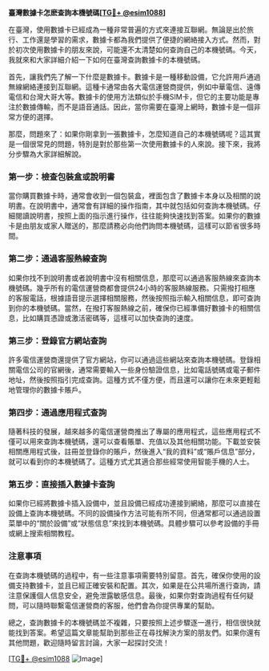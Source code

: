 **臺灣數據卡怎麽查詢本機號碼[[TG💪+ @esim1088](https://t.me/s/esim1088)]**

在臺灣，使用數據卡已經成為一種非常普遍的方式來連接互聯網。無論是出於旅行、工作還是學習的需求，數據卡都為我們提供了便捷的網絡接入方式。然而，對於初次使用數據卡的朋友來說，可能還不太清楚如何查詢自己的本機號碼。今天，我就來和大家詳細介紹一下如何在臺灣查詢數據卡的本機號碼。

首先，讓我們先了解一下什麼是數據卡。數據卡是一種移動設備，它允許用戶通過無線網絡連接到互聯網。這種卡通常由各大電信運營商提供，例如中華電信、遠傳電信和台灣大哥大等。數據卡的使用方法類似於手機SIM卡，但它的主要功能是專注於數據傳輸，而不是語音通話。因此，當你需要在臺灣上網時，數據卡是一個非常方便的選擇。

那麼，問題來了：如果你剛拿到一張數據卡，怎麼知道自己的本機號碼呢？這其實是一個很常見的問題，特別是對於那些第一次使用數據卡的人來說。接下來，我將分步驟為大家詳細解說。

### 第一步：檢查包裝盒或說明書

當你購買數據卡時，通常會收到一個包裝盒，裡面包含了數據卡本身以及相關的說明書。在說明書中，通常會有詳細的操作指南，其中就包括如何查詢本機號碼。仔細閱讀說明書，按照上面的指示進行操作，往往能夠快速找到答案。如果你的數據卡是由朋友或家人贈送的，那麼請務必向他們詢問本機號碼，這樣可以節省很多時間。

### 第二步：通過客服熱線查詢

如果你找不到說明書或者說明書中沒有相關信息，那麼可以通過客服熱線來查詢本機號碼。幾乎所有的電信運營商都會提供24小時的客服熱線服務。只需撥打相應的客服電話，根據語音提示選擇相關服務，然後按照指示輸入相關信息，即可查詢到你的本機號碼。當然，在撥打客服熱線之前，確保你已經準備好數據卡的相關信息，比如購買憑證或激活密碼等，這樣可以加快查詢的速度。

### 第三步：登錄官方網站查詢

許多電信運營商還提供了官方網站，你可以通過這些網站來查詢本機號碼。登錄相關電信公司的官網後，通常需要輸入一些身份驗證信息，比如電話號碼或電子郵件地址，然後按照指引完成查詢。這種方式不僅方便，而且還可以讓你在未來更輕鬆地管理你的數據卡賬戶。

### 第四步：通過應用程式查詢

隨著科技的發展，越來越多的電信運營商推出了專屬的應用程式，這些應用程式不僅可以用來查詢本機號碼，還可以查看賬單、充值以及其他相關功能。下載並安裝相關應用程式後，註冊並登錄你的賬戶，然後進入“我的資料”或“賬戶信息”部分，就可以看到你的本機號碼了。這種方式尤其適合那些經常使用智能手機的人士。

### 第五步：直接插入數據卡查詢

如果你已經將數據卡插入設備中，並且設備已經成功連接到網絡，那麼可以直接在設備上查詢本機號碼。不同的設備操作方法可能有所不同，但通常都可以通過設置菜單中的“關於設備”或“狀態信息”來找到本機號碼。具體步驟可以參考設備的手冊或網上搜索相關教程。

### 注意事項

在查詢本機號碼的過程中，有一些注意事項需要特別留意。首先，確保你使用的設備支持數據卡，並且已經正確安裝和配置。其次，如果是在公共場所進行查詢，請注意保護個人信息安全，避免泄露敏感信息。最後，如果你對查詢過程有任何疑問，可以隨時聯繫電信運營商的客服，他們會為你提供專業的幫助。

總之，查詢數據卡的本機號碼並不複雜，只要按照上述步驟逐一進行，相信很快就能找到答案。希望這篇文章能幫助到那些正在尋找解決方案的朋友們。如果你還有其他問題，歡迎隨時留言討論，大家一起探討交流！

[[TG💪+ @esim1088](https://t.me/s/esim1088) ![Image](https://i.postimg.cc/4NQfJmqS/Snipaste-2025-05-13-00-14-12.png)]